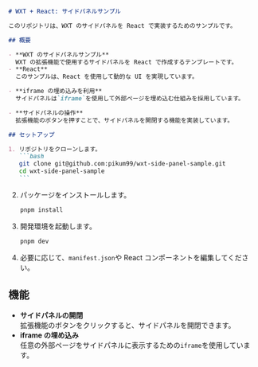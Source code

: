 ````markdown
# WXT + React: サイドパネルサンプル

このリポジトリは、WXT のサイドパネルを React で実装するためのサンプルです。

## 概要

- **WXT のサイドパネルサンプル**  
  WXT の拡張機能で使用するサイドパネルを React で作成するテンプレートです。
- **React**  
  このサンプルは、React を使用して動的な UI を実現しています。

- **iframe の埋め込みを利用**  
  サイドパネルは`iframe`を使用して外部ページを埋め込む仕組みを採用しています。

- **サイドパネルの操作**  
  拡張機能のボタンを押すことで、サイドパネルを開閉する機能を実装しています。

## セットアップ

1. リポジトリをクローンします。
   ```bash
   git clone git@github.com:pikum99/wxt-side-panel-sample.git
   cd wxt-side-panel-sample
   ```
````

2. パッケージをインストールします。

   ```bash
   pnpm install
   ```

3. 開発環境を起動します。

   ```bash
   pnpm dev
   ```

4. 必要に応じて、`manifest.json`や React コンポーネントを編集してください。

## 機能

- **サイドパネルの開閉**  
  拡張機能のボタンをクリックすると、サイドパネルを開閉できます。
- **iframe の埋め込み**  
  任意の外部ページをサイドパネルに表示するための`iframe`を使用しています。
